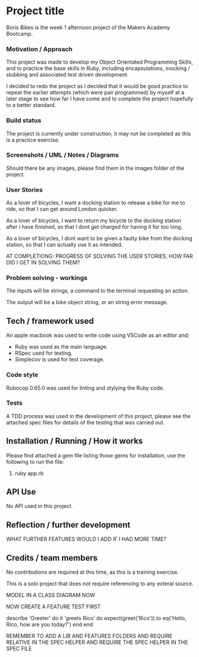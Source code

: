 # Project title

Boris Bikes is the week 1 afternoon project of the Makers Academy Bootcamp.

### Motivation / Approach

This project was made to develop my Object Orientated Programming Skills, and to
practice the base skills in Ruby, including encapsulations, mocking / stubbing
and associated test driven development.

I decided to redo the project as I decided that it would be good practice to
repeat the earlier attempts (which were pair programmed) by myself at a later
stage to see how far I have come and to complete the project hopefully to a
better standard.

### Build status

The project is currently under construction, it may not be completed as this is
a practice exercise.

### Screenshots / UML / Notes / Diagrams

Should there be any images, please find them in the images folder of the project.

### User Stories

As a lover of bicycles,
I want a docking station to release a bike for me to ride,
so that I can get around London quicker.

As a lover of bicycles,
I want to return my bicycle to the docking station after i have finished,
so that I dont get charged for having it for too long.

As a lover of bicycles,
I dont want to be given a faulty bike from the docking station,
so that I can actually use it as intended.

AT COMPLETIONG: PROGRESS OF SOLVING THE USER STORIES, HOW FAR DID I GET IN SOLVING THEM?

### Problem solving - workings

The inputs will be strings, a command to the terminal requesting an action.

The output will be a bike object string, or an string error message.

## Tech / framework used

An apple macbook was used to write code using VSCode as an editor and;

* Ruby was used as the main language.
* RSpec used for testing.
* Simplecov is used for test coverage.

### Code style

Rubocop 0.65.0 was used for linting and stylying the Ruby code.

### Tests

A TDD process was used in the development of this project, please see the
attached spec files for details of the testing that was carried out.

## Installation / Running / How it works

Please find attached a gem file listing those gems for installation, use the
following to run the file:

1) ruby app.rb

## API Use

No API used in this project.

## Reflection / further development

WHAT FURTHER FEATURES WOULD I ADD IF I HAD MORE TIME?

## Credits / team members

No contributions are required at this time, as this is a training exercise.

This is a solo project that does not require referencing to any exteral source.

MODEL IN A CLASS DIAGRAM NOW

NOW CREATE A FEATURE TEST FIRST

describe 'Greeter' do
  it 'greets Rico' do
    expect(greet('Rico')).to eq('Hello, Rico, how are you today?')
  end
end

REMEMBER TO ADD A LIB AND FEATURES FOLDERS
AND REQUIRE RELATIVE IN THE SPEC HELPER
AND REQUIRE THE SPEC HELPER IN THE SPEC FILE
